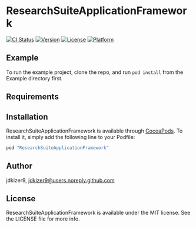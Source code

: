 # ResearchSuiteApplicationFramework

[![CI Status](http://img.shields.io/travis/jdkizer9/ResearchSuiteApplicationFramework.svg?style=flat)](https://travis-ci.org/jdkizer9/ResearchSuiteApplicationFramework)
[![Version](https://img.shields.io/cocoapods/v/ResearchSuiteApplicationFramework.svg?style=flat)](http://cocoapods.org/pods/ResearchSuiteApplicationFramework)
[![License](https://img.shields.io/cocoapods/l/ResearchSuiteApplicationFramework.svg?style=flat)](http://cocoapods.org/pods/ResearchSuiteApplicationFramework)
[![Platform](https://img.shields.io/cocoapods/p/ResearchSuiteApplicationFramework.svg?style=flat)](http://cocoapods.org/pods/ResearchSuiteApplicationFramework)

## Example

To run the example project, clone the repo, and run `pod install` from the Example directory first.

## Requirements

## Installation

ResearchSuiteApplicationFramework is available through [CocoaPods](http://cocoapods.org). To install
it, simply add the following line to your Podfile:

```ruby
pod "ResearchSuiteApplicationFramework"
```

## Author

jdkizer9, jdkizer9@users.noreply.github.com

## License

ResearchSuiteApplicationFramework is available under the MIT license. See the LICENSE file for more info.
